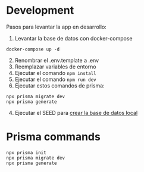 # Development

Pasos para levantar la app en desarrollo:

1. Levantar la base de datos con docker-compose

```
docker-compose up -d
```

2. Renombrar el .env.template a .env
3. Reemplazar variables de entorno
4. Ejecutar el comando `npm install`
5. Ejecutar el comando `npm run dev`
6. Ejecutar estos comandos de prisma:

```
npx prisma migrate dev
npx prisma generate
```

4. Ejecutar el SEED para [crear la base de datos local](http://localhost:3000/api/seed)

# Prisma commands

```
npx prisma init
npx prisma migrate dev
npx prisma generate
```
